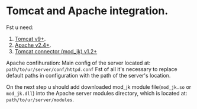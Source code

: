 # Tomcat and Apache integration.

Fst u need:
1. [Tomcat v9+](http://tomcat.apache.org/download-90.cgi).
2. [Apache v2.4+](https://www.apachelounge.com/download/).
3. [Tomcat connector (mod_jk) v1.2+](https://www.apachelounge.com/download/)

Apache confihuration:
Main config of the server located at: `path/to/ur/server/conf/httpd.conf`
Fst of all it's necessary to replace default paths in configuration with the path of the server's location.

On the next step u should add downloaded mod_jk module file(`mod_jk.so` or `mod_jk.dll`) into the Apache server modules directory, which is located at: `path/to/ur/server/modules`.



